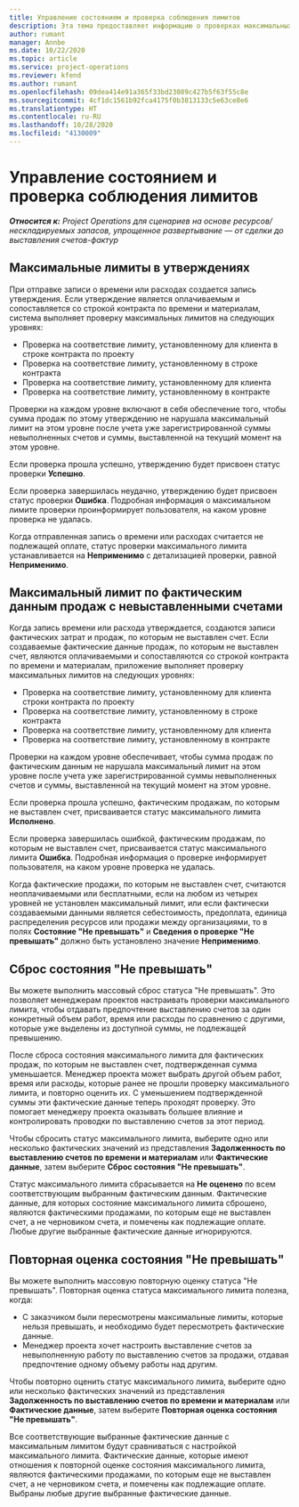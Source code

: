 ```yaml
---
title: Управление состоянием и проверка соблюдения лимитов
description: Эта тема предоставляет информацию о проверках максимальных лимитов, выполняемых в Project Operations.
author: rumant
manager: Annbe
ms.date: 10/22/2020
ms.topic: article
ms.service: project-operations
ms.reviewer: kfend
ms.author: rumant
ms.openlocfilehash: 09dea414e91a365f33bd23089c427b5f63f55c8e
ms.sourcegitcommit: 4cf1dc1561b92fca4175f0b3813133c5e63ce8e6
ms.translationtype: HT
ms.contentlocale: ru-RU
ms.lasthandoff: 10/28/2020
ms.locfileid: "4130009"
---
```

# <a name="manage-not-to-exceed-status-and-validations"></a>Управление состоянием и проверка соблюдения лимитов 

_**Относится к:** Project Operations для сценариев на основе ресурсов/нескладируемых запасов, упрощенное развертывание — от сделки до выставления счетов-фактур_

## <a name="not-to-exceed-on-approvals"></a>Максимальные лимиты в утверждениях

При отправке записи о времени или расходах создается запись утверждения. Если утверждение является оплачиваемым и сопоставляется со строкой контракта по времени и материалам, система выполняет проверку максимальных лимитов на следующих уровнях:

  - Проверка на соответствие лимиту, установленному для клиента в строке контракта по проекту
  - Проверка на соответствие лимиту, установленному в строке контракта
  - Проверка на соответствие лимиту, установленному для клиента
  - Проверка на соответствие лимиту, установленному в контракте

Проверки на каждом уровне включают в себя обеспечение того, чтобы сумма продаж по этому утверждению не нарушала максимальный лимит на этом уровне после учета уже зарегистрированной суммы невыполненных счетов и суммы, выставленной на текущий момент на этом уровне.

Если проверка прошла успешно, утверждению будет присвоен статус проверки **Успешно**.

Если проверка завершилась неудачно, утверждению будет присвоен статус проверки **Ошибка**. Подробная информация о максимальном лимите проверки проинформирует пользователя, на каком уровне проверка не удалась.

Когда отправленная запись о времени или расходах считается не подлежащей оплате, статус проверки максимального лимита устанавливается на **Неприменимо** с детализацией проверки, равной **Неприменимо**.

## <a name="not-to-exceed-on-unbilled-sales-actuals"></a>Максимальный лимит по фактическим данным продаж с невыставленными счетами

Когда запись времени или расхода утверждается, создаются записи фактических затрат и продаж, по которым не выставлен счет. Если создаваемые фактические данные продаж, по которым не выставлен счет, являются оплачиваемыми и сопоставляются со строкой контракта по времени и материалам, приложение выполняет проверку максимальных лимитов на следующих уровнях:

  - Проверка на соответствие лимиту, установленному для клиента строки контракта по проекту
  - Проверка на соответствие лимиту, установленному в строке контракта
  - Проверка на соответствие лимиту, установленному для клиента
  - Проверка на соответствие лимиту, установленному в контракте

Проверки на каждом уровне обеспечивает, чтобы сумма продаж по фактическим данным не нарушала максимальный лимит на этом уровне после учета уже зарегистрированной суммы невыполненных счетов и суммы, выставленной на текущий момент на этом уровне.

Если проверка прошла успешно, фактическим продажам, по которым не выставлен счет, присваивается статус максимального лимита **Исполнено**.

Если проверка завершилась ошибкой, фактическим продажам, по которым не выставлен счет, присваивается статус максимального лимита **Ошибка**. Подробная информация о проверке информирует пользователя, на каком уровне проверка не удалась.

Когда фактические продажи, по которым не выставлен счет, считаются неоплачиваемыми или бесплатными, если на любом из четырех уровней не установлен максимальный лимит, или если фактически создаваемыми данными является себестоимость, предоплата, единица распределения ресурсов или продажи между организациями, то в полях **Состояние "Не превышать"** и **Сведения о проверке "Не превышать"** должно быть установлено значение **Неприменимо**.

## <a name="reset-the-not-to-exceed-status"></a>Сброс состояния "Не превышать"

Вы можете выполнить массовый сброс статуса "Не превышать". Это позволяет менеджерам проектов настраивать проверки максимального лимита, чтобы отдавать предпочтение выставлению счетов за один конкретный объем работ, время или расходы по сравнению с другими, которые уже выделены из доступной суммы, не подлежащей превышению.

После сброса состояния максимального лимита для фактических продаж, по которым не выставлен счет, подтвержденная сумма уменьшается. Менеджер проекта может выбрать другой объем работ, время или расходы, которые ранее не прошли проверку максимального лимита, и повторно оценить их. С уменьшением подтвержденной суммы эти фактические данные теперь проходят проверку. Это помогает менеджеру проекта оказывать большее влияние и контролировать проводки по выставлению счетов за этот период.

Чтобы сбросить статус максимального лимита, выберите одно или несколько фактических значений из представления **Задолженность по выставлению счетов по времени и материалам** или **Фактические данные**, затем выберите **Сброс состояния "Не превышать"**.

Статус максимального лимита сбрасывается на **Не оценено** по всем соответствующим выбранным фактическим данным. Фактические данные, для которых состояние максимального лимита сброшено, являются фактическими продажами, по которым еще не выставлен счет, а не черновиком счета, и помечены как подлежащие оплате. Любые другие выбранные фактические данные игнорируются.

## <a name="reevaluate-not-to-exceed-status"></a>Повторная оценка состояния "Не превышать"

Вы можете выполнить массовую повторную оценку статуса "Не превышать". Повторная оценка статуса максимального лимита полезна, когда:

  - С заказчиком были пересмотрены максимальные лимиты, которые нельзя превышать, и необходимо будет пересмотреть фактические данные.
  - Менеджер проекта хочет настроить выставление счетов за невыполненную работу по выставлению счетов за продажи, отдавая предпочтение одному объему работы над другим.

Чтобы повторно оценить статус максимального лимита, выберите одно или несколько фактических значений из представления **Задолженность по выставлению счетов по времени и материалам** или **Фактические данные**, затем выберите **Повторная оценка состояния "Не превышать"**.

Все соответствующие выбранные фактические данные с максимальным лимитом будут сравниваться с настройкой максимального лимита. Фактические данные, которые имеют отношения к повторной оценке состояния максимального лимита, являются фактическими продажами, по которым еще не выставлен счет, а не черновиком счета, и помечены как подлежащие оплате. Выбраны любые другие выбранные фактические данные.
